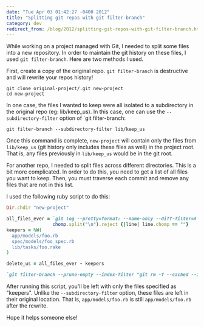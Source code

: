 ```yaml
---
date: "Tue Apr 03 01:42:27 -0400 2012"
title: "Splitting git repos with git filter-branch"
category: dev
redirect_from: /blog/2012/splitting-git-repos-with-git-filter-branch.html
---
```


While working on a project managed with Git, I needed to split some files into
a new repository.  In order to maintain the git history on these files, I used
`git filter-branch`.  Here are two methods I used.

First, create a copy of the original repo. `git filter-branch` is destructive
and will rewrite your repos history!

    git clone original-project/.git new-project
    cd new-project


In one case, the files I wanted to keep were all isolated to a subdirectory in
the original repo (eg: lib/keep_us). In this case, one can use the 
`--subdirectory-filter` option of `git filter-branch:

    git filter-branch --subdirectory-filter lib/keep_us


Once this command is complete, `new-project` will contain only the files from
`lib/keep_us` (git history only includes these files as well) in the project
root. That is, any files previously in `lib/keep_us` would be in the git root.

For another repo, I needed to split files across different directories. This
is a bit more complicated. In order to do this, you need to get a list of
all files you want to keep. Then, you must traverse each commit and remove any
files that are not in this list.

I used the following ruby script to do this:

```ruby
Dir.chdir "new-project"

all_files_ever = `git log --pretty=format: --name-only --diff-filter=A | sort -`.
                 chomp.split("\n").reject {|line| line.chomp == ""}
keepers = %W(
  app/models/foo.rb
  spec/models/foo_spec.rb
  lib/tasks/foo.rake
)

delete_us = all_files_ever - keepers

`git filter-branch --prune-empty --index-filter "git rm -f --cached --ignore-unmatch #{delete_us.join(' ')}" HEAD`
```

After running this script, you'll be left with only the files specified as
"keepers". Unlike the `--subdirectory-filter` option, these files are left in
their original location. That is, `app/models/foo.rb` is still
`app/models/foo.rb` after the rewrite.

Hope it helps someone else!
